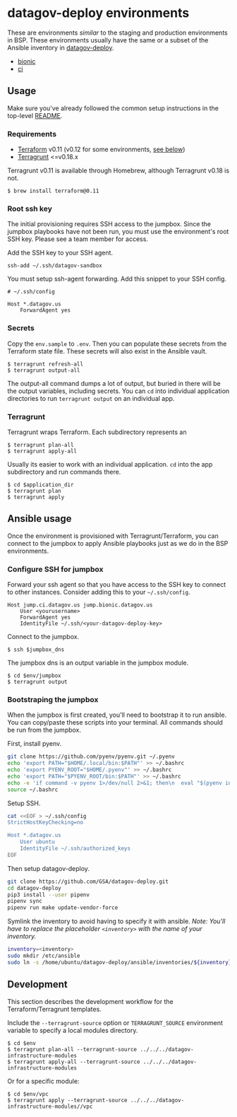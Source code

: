 # datagov-deploy environments

These are environments _similar_ to the staging and production environments in
BSP. These environments usually have the same or a subset of the Ansible
inventory in [datagov-deploy](https://github.com/GSA/datagov-deploy).

- [bionic](../bionic/README.md)
- [ci](../ci/README.md)


## Usage

Make sure you've already followed the common setup instructions in the top-level
[README](../README.md).


### Requirements

- [Terraform](https://www.terraform.io/intro/getting-started/install.html) v0.11
  (v0.12 for some environments, [see below](#environments))
- [Terragrunt](https://github.com/gruntwork-io/terragrunt/releases?after=v0.19.0) <=v0.18.x

Terragrunt v0.11 is available through Homebrew, although Terragrunt v0.18 is
not.

    $ brew install terraform@0.11


### Root ssh key

The initial provisioning requires SSH access to the jumpbox. Since the jumpbox playbooks have
not been run, you must use the environment's root SSH key. Please see a team
member for access.

Add the SSH key to your SSH agent.

    ssh-add ~/.ssh/datagov-sandbox

You must setup ssh-agent forwarding. Add this snippet to your SSH config.

```
# ~/.ssh/config

Host *.datagov.us
    ForwardAgent yes
```


### Secrets

Copy the `env.sample` to `.env`. Then you can populate these secrets from the
Terraform state file. These secrets will also exist in the Ansible vault.

    $ terragrunt refresh-all
    $ terragrunt output-all

The output-all command dumps a lot of output, but buried in there will be the
output variables, including secrets. You can `cd` into individual application
directories to run `terragrunt output` on an individual app.


### Terragrunt

Terragrunt wraps Terraform. Each subdirectory represents an


    $ terragrunt plan-all
    $ terragrunt apply-all

Usually its easier to work with an individual application. `cd` into the app
subdirectory and run commands there.

    $ cd $application_dir
    $ terragrunt plan
    $ terragrunt apply


## Ansible usage

Once the environment is provisioned with Terragrunt/Terraform, you can connect
to the jumpbox to apply Ansible playbooks just as we do in the BSP environments.


### Configure SSH for jumpbox

Forward your ssh agent so that you have access to the SSH key to connect to
other instances. Consider adding this to your `~/.ssh/config`.

```
Host jump.ci.datagov.us jump.bionic.datagov.us
    User <yourusername>
    ForwardAgent yes
    IdentityFile ~/.ssh/<your-datagov-deploy-key>
```

Connect to the jumpbox.

    $ ssh $jumpbox_dns

The jumpbox dns is an output variable in the jumpbox module.

    $ cd $env/jumpbox
    $ terragrunt output


### Bootstraping the jumpbox

When the jumpbox is first created, you'll need to bootstrap it to run ansible.
You can copy/paste these scripts into your terminal. All commands should be run
from the jumpbox.

First, install pyenv.

```bash
git clone https://github.com/pyenv/pyenv.git ~/.pyenv
echo 'export PATH="$HOME/.local/bin:$PATH"' >> ~/.bashrc
echo 'export PYENV_ROOT="$HOME/.pyenv"' >> ~/.bashrc
echo 'export PATH="$PYENV_ROOT/bin:$PATH"' >> ~/.bashrc
echo -e 'if command -v pyenv 1>/dev/null 2>&1; then\n  eval "$(pyenv init -)"\nfi' >> ~/.bashrc
source ~/.bashrc
```

Setup SSH.

```bash
cat <<EOF > ~/.ssh/config
StrictHostKeyChecking=no

Host *.datagov.us
    User ubuntu
    IdentityFile ~/.ssh/authorized_keys
EOF
```

Then setup datagov-deploy.

```bash
git clone https://github.com/GSA/datagov-deploy.git
cd datagov-deploy
pip3 install --user pipenv
pipenv sync
pipenv run make update-vendor-force
```

Symlink the inventory to avoid having to specify it with ansible. _Note: You'll have to
replace the placeholder `<inventory>` with the name of your inventory._

```bash
inventory=<inventory>
sudo mkdir /etc/ansible
sudo ln -s /home/ubuntu/datagov-deploy/ansible/inventories/${inventory} /etc/ansible/hosts
```


## Development

This section describes the development workflow for the Terraform/Terragrunt
templates.

Include the `--terragrunt-source` option or `TERRAGRUNT_SOURCE` environment
variable to specify a local modules directory.

    $ cd $env
    $ terragrunt plan-all --terragrunt-source ../../../datagov-infrastructure-modules
    $ terragrunt apply-all --terragrunt-source ../../../datagov-infrastructure-modules

Or for a specific module:

    $ cd $env/vpc
    $ terragrunt apply --terragrunt-source ../../../datagov-infrastructure-modules//vpc
